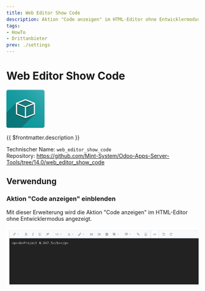 ```yaml
---
title: Web Editor Show Code
description: Aktion "Code anzeigen" im HTML-Editor ohne Entwicklermodus anzeigen.   
tags:
- HowTo
- Drittanbieter
prev: ./settings
---
```

# Web Editor Show Code
![icon_oms_box](attachments/icon_oms_box.png)

{{ $frontmatter.description }}

Technischer Name: `web_editor_show_code`\
Repository: <https://github.com/Mint-System/Odoo-Apps-Server-Tools/tree/14.0/web_editor_show_code>

## Verwendung

### Aktion "Code anzeigen" einblenden

Mit dieser Erweiterung wird die Aktion "Code anzeigen" im HTML-Editor ohne Entwicklermodus angezeigt.

![](attachments/Web%20Editor%20Show%20Code.png)